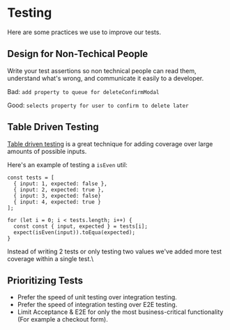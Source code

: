 # Testing

Here are some practices we use to improve our tests.

## Design for Non-Techical People

Write your test assertions so non technical people can read them, understand what's wrong, and communicate it easily to a developer.

Bad:
`add property to queue for deleteConfirmModal`

Good:
`selects property for user to confirm to delete later`

## Table Driven Testing

[Table driven testing](https://www.guru99.com/data-driven-testing.html) is a great technique for adding coverage over large amounts of possible inputs.

Here's an example of testing a `isEven` util:

```
const tests = [
  { input: 1, expected: false },
  { input: 2, expected: true },
  { input: 3, expected: false}
  { input: 4, expected: true }
];

for (let i = 0; i < tests.length; i++) {
  const const { input, expected } = tests[i];
  expect(isEven(input)).toEqua(expected);
}
```

Instead of writing 2 tests or only testing two values we've added more test coverage within a single test.\

## Prioritizing Tests

- Prefer the speed of unit testing over integration testing.
- Prefer the speed of integration testing over E2E testing.
- Limit Acceptance & E2E for only the most business-critical functionality (For example a checkout form).
